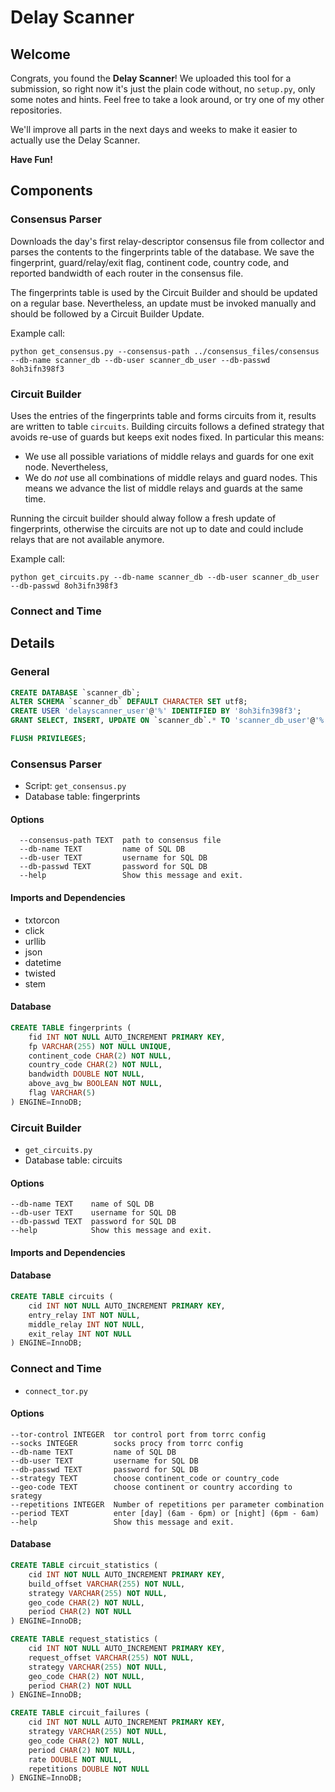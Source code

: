 # Delay Scanner

## Welcome
Congrats, you found the **Delay Scanner**! We uploaded this tool for a submission, so right now it's just the plain code without, no `setup.py`, only some notes and hints. Feel free to take a look around, or try one of my other repositories.  

We'll improve all parts in the next days and weeks to make it easier to actually use the Delay Scanner.

**Have Fun!**

## Components
### Consensus Parser
Downloads the day's first relay-descriptor consensus file from collector and parses the contents to the fingerprints table of the database. We save the fingerprint, guard/relay/exit flag, continent code, country code, and reported bandwidth of each router in the consensus file.

The fingerprints table is used by the Circuit Builder and should be updated on a regular base. Nevertheless, an update must be invoked manually and should be followed by a Circuit Builder Update.

Example call:
```
python get_consensus.py --consensus-path ../consensus_files/consensus --db-name scanner_db --db-user scanner_db_user --db-passwd 8oh3ifn398f3
```

### Circuit Builder
Uses the entries of the fingerprints table and forms circuits from it, results are written to table ```circuits```. Building circuits follows a defined strategy that avoids re-use of guards but keeps exit nodes fixed. In particular this means:
- We use all possible variations of middle relays and guards for one exit node. Nevertheless,
- We do *not* use all combinations of middle relays and guard nodes. This means we advance the list of middle relays and guards at the same time.

Running the circuit builder should alway follow a fresh update of fingerprints, otherwise the circuits are not up to date and could include relays that are not available anymore.

Example call:
```
python get_circuits.py --db-name scanner_db --db-user scanner_db_user --db-passwd 8oh3ifn398f3
```

### Connect and Time


## Details
### General
```SQL
CREATE DATABASE `scanner_db`;
ALTER SCHEMA `scanner_db` DEFAULT CHARACTER SET utf8;
CREATE USER 'delayscanner_user'@'%' IDENTIFIED BY '8oh3ifn398f3';
GRANT SELECT, INSERT, UPDATE ON `scanner_db`.* TO 'scanner_db_user'@'%';

FLUSH PRIVILEGES;
```

### Consensus Parser
- Script: ```get_consensus.py```
- Database table: fingerprints

#### Options
```
  --consensus-path TEXT  path to consensus file
  --db-name TEXT         name of SQL DB
  --db-user TEXT         username for SQL DB
  --db-passwd TEXT       password for SQL DB
  --help                 Show this message and exit.
  ```

#### Imports and Dependencies
  - txtorcon
  - click
  - urllib
  - json
  - datetime
  - twisted
  - stem

#### Database
```SQL
CREATE TABLE fingerprints (
    fid INT NOT NULL AUTO_INCREMENT PRIMARY KEY,
    fp VARCHAR(255) NOT NULL UNIQUE,
    continent_code CHAR(2) NOT NULL,
    country_code CHAR(2) NOT NULL,
    bandwidth DOUBLE NOT NULL,
    above_avg_bw BOOLEAN NOT NULL,
    flag VARCHAR(5)
) ENGINE=InnoDB;
```

### Circuit Builder
- ```get_circuits.py```
- Database table: circuits

#### Options
```
--db-name TEXT    name of SQL DB
--db-user TEXT    username for SQL DB
--db-passwd TEXT  password for SQL DB
--help            Show this message and exit.
```

#### Imports and Dependencies
#### Database
```SQL
CREATE TABLE circuits (
    cid INT NOT NULL AUTO_INCREMENT PRIMARY KEY,
    entry_relay INT NOT NULL,
    middle_relay INT NOT NULL,
    exit_relay INT NOT NULL
) ENGINE=InnoDB;
```

### Connect and Time
- ```connect_tor.py```

#### Options
```
--tor-control INTEGER  tor control port from torrc config
--socks INTEGER        socks procy from torrc config
--db-name TEXT         name of SQL DB
--db-user TEXT         username for SQL DB
--db-passwd TEXT       password for SQL DB
--strategy TEXT        choose continent_code or country_code
--geo-code TEXT        choose continent or country according to srategy
--repetitions INTEGER  Number of repetitions per parameter combination
--period TEXT          enter [day] (6am - 6pm) or [night] (6pm - 6am)
--help                 Show this message and exit.
```

#### Database
```SQL
CREATE TABLE circuit_statistics (
	cid INT NOT NULL AUTO_INCREMENT PRIMARY KEY,
    build_offset VARCHAR(255) NOT NULL,
    strategy VARCHAR(255) NOT NULL,
    geo_code CHAR(2) NOT NULL,
    period CHAR(2) NOT NULL
) ENGINE=InnoDB;
```

```SQL
CREATE TABLE request_statistics (
	cid INT NOT NULL AUTO_INCREMENT PRIMARY KEY,
    request_offset VARCHAR(255) NOT NULL,
    strategy VARCHAR(255) NOT NULL,
    geo_code CHAR(2) NOT NULL,
    period CHAR(2) NOT NULL
) ENGINE=InnoDB;
```

```SQL
CREATE TABLE circuit_failures (
	cid INT NOT NULL AUTO_INCREMENT PRIMARY KEY,
    strategy VARCHAR(255) NOT NULL,
    geo_code CHAR(2) NOT NULL,
    period CHAR(2) NOT NULL,
    rate DOUBLE NOT NULL,
    repetitions DOUBLE NOT NULL
) ENGINE=InnoDB;
```
